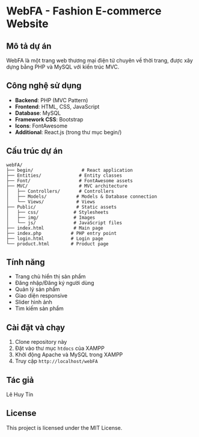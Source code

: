 # WebFA - Fashion E-commerce Website

## Mô tả dự án
WebFA là một trang web thương mại điện tử chuyên về thời trang, được xây dựng bằng PHP và MySQL với kiến trúc MVC.

## Công nghệ sử dụng
- **Backend**: PHP (MVC Pattern)
- **Frontend**: HTML, CSS, JavaScript
- **Database**: MySQL
- **Framework CSS**: Bootstrap
- **Icons**: FontAwesome
- **Additional**: React.js (trong thư mục begin/)

## Cấu trúc dự án
```
webFA/
├── begin/                  # React application
├── Entities/              # Entity classes
├── Font/                  # FontAwesome assets
├── MVC/                   # MVC architecture
│   ├── Controllers/       # Controllers
│   ├── Models/           # Models & Database connection
│   └── Views/            # Views
├── Public/               # Static assets
│   ├── css/             # Stylesheets
│   ├── img/             # Images
│   └── js/              # JavaScript files
├── index.html           # Main page
├── index.php           # PHP entry point
├── login.html          # Login page
└── product.html        # Product page
```

## Tính năng
- Trang chủ hiển thị sản phẩm
- Đăng nhập/Đăng ký người dùng
- Quản lý sản phẩm
- Giao diện responsive
- Slider hình ảnh
- Tìm kiếm sản phẩm

## Cài đặt và chạy
1. Clone repository này
2. Đặt vào thư mục `htdocs` của XAMPP
3. Khởi động Apache và MySQL trong XAMPP
4. Truy cập `http://localhost/webFA`

## Tác giả
Lê Huy Tín

## License
This project is licensed under the MIT License.
